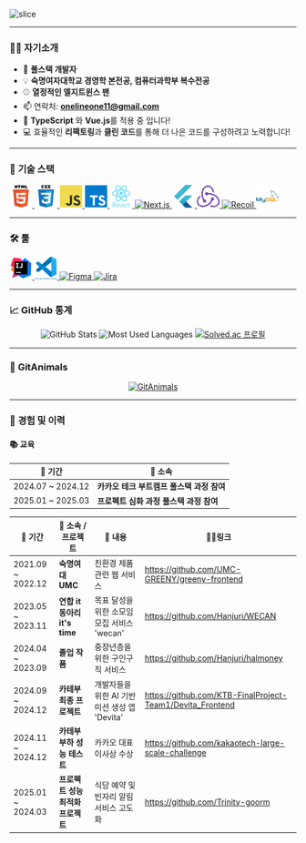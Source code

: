 ![slice](https://capsule-render.vercel.app/api?type=slice&color=auto&height=200&text=Hi%20there👋&fontAlign=70&rotate=13&fontAlignY=25&desc=juri'sGitHub&Align=70.&descAlignY=44)

---

### 👩‍💻 **자기소개**
- 🚀 **풀스택 개발자**
- 💡 **숙명여자대학교 경영학 본전공, 컴퓨터과학부 복수전공**
- ⚾ **열정적인 엘지트윈스 팬**
- 📫 연락처: **onelineone11@gmail.com**
- 📖 **TypeScript** 와 **Vue.js**를 적용 중 입니다!
- 💻 효율적인 **리팩토링**과 **클린 코드**를 통해 더 나은 코드를 구성하려고 노력합니다!

---

### 🌟 **기술 스택**
<p align="left"> 
  <!-- 기본 기술 -->
  <a href="https://developer.mozilla.org/ko/docs/Web/HTML" target="_blank"> 
    <img src="https://raw.githubusercontent.com/devicons/devicon/master/icons/html5/html5-original-wordmark.svg" alt="HTML" width="40" height="40"/> 
  </a> 
  <a href="https://developer.mozilla.org/ko/docs/Web/CSS" target="_blank"> 
    <img src="https://raw.githubusercontent.com/devicons/devicon/master/icons/css3/css3-original-wordmark.svg" alt="CSS" width="40" height="40"/> 
  </a> 
  <a href="https://developer.mozilla.org/ko/docs/Web/JavaScript" target="_blank"> 
    <img src="https://raw.githubusercontent.com/devicons/devicon/master/icons/javascript/javascript-original.svg" alt="JavaScript" width="40" height="40"/> 
  </a>
  <a href="https://www.typescriptlang.org/" target="_blank"> 
    <img src="https://raw.githubusercontent.com/devicons/devicon/master/icons/typescript/typescript-original.svg" alt="TypeScript" width="40" height="40"/> 
  </a> 
  <a href="https://reactjs.org/" target="_blank"> 
    <img src="https://raw.githubusercontent.com/devicons/devicon/master/icons/react/react-original-wordmark.svg" alt="React" width="40" height="40"/> 
  </a> 
  <a href="https://nextjs.org/" target="_blank"> 
    <img src="https://cdn.worldvectorlogo.com/logos/nextjs-2.svg" alt="Next.js" width="40" height="40"/> 
  </a> 

  <!-- 추가 기술 -->
  <a href="https://flutter.dev/" target="_blank">
    <img src="https://raw.githubusercontent.com/devicons/devicon/master/icons/flutter/flutter-original.svg" alt="Flutter" width="40" height="40"/> 
  </a>
  <a href="https://redux.js.org/" target="_blank">
    <img src="https://raw.githubusercontent.com/devicons/devicon/master/icons/redux/redux-original.svg" alt="Redux" width="40" height="40"/>
  </a>
  <a href="https://recoiljs.org/" target="_blank">
    <img src="https://recoiljs.org/img/favicon.png" alt="Recoil" width="40" height="40"/>
  </a>
  <a href="https://www.mysql.com/" target="_blank"> 
    <img src="https://raw.githubusercontent.com/devicons/devicon/master/icons/mysql/mysql-original-wordmark.svg" alt="MySQL" width="40" height="40"/> 
  </a>
</p>

---

### 🛠 **툴**
<p align="left">
  <a href="https://www.jetbrains.com/idea/" target="_blank"> 
    <img src="https://raw.githubusercontent.com/devicons/devicon/master/icons/intellij/intellij-original.svg" alt="IntelliJ IDEA" width="40" height="40"/> 
  </a> 
  <a href="https://code.visualstudio.com/" target="_blank"> 
    <img src="https://raw.githubusercontent.com/devicons/devicon/master/icons/vscode/vscode-original-wordmark.svg" alt="Visual Studio Code" width="40" height="40"/> 
  </a> 
  <a href="https://www.figma.com/" target="_blank"> 
    <img src="https://www.vectorlogo.zone/logos/figma/figma-icon.svg" alt="Figma" width="40" height="40"/> 
  </a>
  <a href="https://www.atlassian.com/software/jira" target="_blank"> 
    <img src="https://www.vectorlogo.zone/logos/atlassian_jira/atlassian_jira-icon.svg" alt="Jira" width="40" height="40"/> 
  </a>
</p>

---

### 📈 **GitHub 통계**

<p align="center">
  <img src="https://github-readme-stats.vercel.app/api?username=hanjuri&show_icons=true&theme=default" alt="GitHub Stats" />
   <img src="https://github-readme-stats.vercel.app/api/top-langs/?username=hanjuri&layout=compact&theme=default" alt="Most Used Languages"/>
 <a href="https://solved.ac/juri1130">
    <img src="https://mazassumnida.wtf/api/v2/generate_badge?boj=juri1130" alt="Solved.ac 프로필" />
  </a>
</p>


---

### 🐾 **GitAnimals**
<p align="center">
  <a href="https://github.com/devxb/gitanimals">
    <img src="https://render.gitanimals.org/farms/Hanjuri" alt="GitAnimals" width="600" height="300" />
  </a>
</p>

---
### 💼 **경험 및 이력**
#### 📚 **교육**
| 📅 기간 | 🏢 소속 |
|--------|-------------------|
| 2024.07 ~ 2024.12 | **카카오 테크 부트캠프 풀스택 과정 참여** |
| 2025.01 ~ 2025.03 | **프로펙트 심화 과정 풀스택 과정 참여** |

| 📅 기간 | 🏢 소속 / 프로젝트 | 📝 내용 | 🧚🏼링크 |
|--------|-------------------|--------|------------------------------|
| 2021.09 ~ 2022.12 | **숙명여대 UMC** | 친환경 제품 관련 웹 서비스 | https://github.com/UMC-GREENY/greeny-frontend
| 2023.05 ~ 2023.11 | **연합 it 동아리 it's time** | 목표 달성을 위한 소모임 모집 서비스 'wecan'| https://github.com/Hanjuri/WECAN
| 2024.04 ~ 2023.09 | **졸업 작품** | 중장년층을 위한 구인구직 서비스 | https://github.com/Hanjuri/halmoney
| 2024.09 ~ 2024.12 | **카테부 최종 프로젝트** | 개발자들을 위한 AI 기반 미션 생성 앱 'Devita' | https://github.com/KTB-FinalProject-Team1/Devita_Frontend
| 2024.11 ~ 2024.12 | **카테부 부하 성능 테스트** | 카카오 대표이사상 수상 | https://github.com/kakaotech-large-scale-challenge
| 2025.01 ~ 2024.03 | **프로펙트 성능 최적화 프로젝트** | 식당 예약 및 빈자리 알림 서비스 고도화 | https://github.com/Trinity-goorm


  
